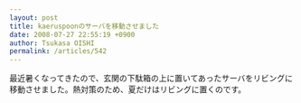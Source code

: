 ```yaml
---
layout: post
title: kaeruspoonのサーバを移動させました
date: 2008-07-27 22:55:19 +0900
author: Tsukasa OISHI
permalink: /articles/542
---
```


最近暑くなってきたので、玄関の下駄箱の上に置いてあったサーバをリビングに移動させました。熱対策のため、夏だけはリビングに置くのです。


